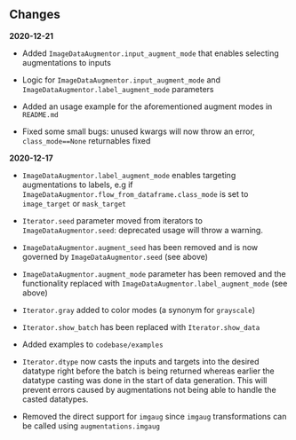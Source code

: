 ## Changes

**2020-12-21**

* Added `ImageDataAugmentor.input_augment_mode` that enables selecting augmentations to
inputs

* Logic for `ImageDataAugmentor.input_augment_mode` and `ImageDataAugmentor.label_augment_mode` parameters

* Added an usage example for the aforementioned augment modes in `README.md`


* Fixed some small bugs: unused kwargs will now throw an error, `class_mode==None` returnables fixed


**2020-12-17**

* `ImageDataAugmentor.label_augment_mode` enables targeting augmentations to
labels, e.g if `ImageDataAugmentor.flow_from_dataframe.class_mode` is set to
  `image_target` or `mask_target`

* `Iterator.seed` parameter moved from iterators to `ImageDataAugmentor.seed`: 
  deprecated usage will throw a warning. 
  
* `ImageDataAugmentor.augment_seed` has been removed and is now governed by 
`ImageDataAugmentor.seed` (see above)

* `ImageDataAugmentor.augment_mode` parameter has been removed and the functionality 
  replaced with `ImageDataAugmentor.label_augment_mode` (see above)

* `Iterator.gray` added to color modes (a synonym for `grayscale`)

* `Iterator.show_batch` has been replaced with `Iterator.show_data`

* Added examples to `codebase/examples`

* `Iterator.dtype` now casts the inputs and targets into the desired datatype 
  right before the batch is being returned whereas earlier the datatype casting was
  done in the start of data generation. This will prevent errors caused by augmentations
  not being able to handle the casted datatypes.

* Removed the direct support for `imgaug` since `imgaug` transformations can be called
using `augmentations.imgaug`
